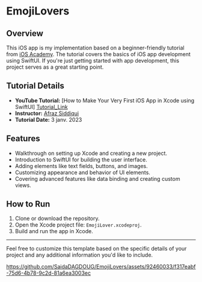 # EmojiLovers


## Overview

This iOS app is my implementation based on a beginner-friendly tutorial from [iOS Academy](https://www.youtube.com/iOSAcademy). The tutorial covers the basics of iOS app development using SwiftUI. If you're just getting started with app development, this project serves as a great starting point.

## Tutorial Details

- **YouTube Tutorial:** [How to Make Your Very First iOS App in Xcode using SwiftUI] [Tutorial_Link](https://www.youtube.com/watch?v=nqTcAzPS3oc&t=203s)
- **Instructor:** [Afraz Siddiqui](https://www.linkedin.com/in/afrazsiddiqui/)
- **Tutorial Date:**  3 janv. 2023


## Features

- Walkthrough on setting up Xcode and creating a new project.
- Introduction to SwiftUI for building the user interface.
- Adding elements like text fields, buttons, and images.
- Customizing appearance and behavior of UI elements.
- Covering advanced features like data binding and creating custom views.

## How to Run

1. Clone or download the repository.
2. Open the Xcode project file: `EmojiLover.xcodeproj`.
3. Build and run the app in Xcode.

---

Feel free to customize this template based on the specific details of your project and any additional information you'd like to include.

https://github.com/SaidaDAGDOUG/EmojiLovers/assets/92460033/f317eabf-75d6-4b78-9c2d-81a6ea3003ec

